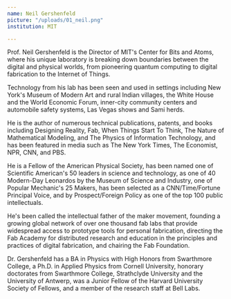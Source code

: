 ```yaml
---
name: Neil Gershenfeld
picture: "/uploads/01_neil.png"
institution: MIT

---
```


Prof. Neil Gershenfeld is the Director of MIT's Center for Bits and Atoms, where his unique laboratory is breaking down boundaries between the digital and physical worlds, from pioneering quantum computing to digital fabrication to the Internet of Things.

Technology from his lab has been seen and used in settings including New York's Museum of Modern Art and rural Indian villages, the White House and the World Economic Forum, inner-city community centers and automobile safety systems, Las Vegas shows and Sami herds.

He is the author of numerous technical publications, patents, and books including Designing Reality, Fab, When Things Start To Think, The Nature of Mathematical Modeling, and The Physics of Information Technology, and has been featured in media such as The New York Times, The Economist, NPR, CNN, and PBS.

He is a Fellow of the American Physical Society, has been named one of Scientific American's 50 leaders in science and technology, as one of 40 Modern-Day Leonardos by the Museum of Science and Industry, one of Popular Mechanic's 25 Makers, has been selected as a CNN/Time/Fortune Principal Voice, and by Prospect/Foreign Policy as one of the top 100 public intellectuals.

He's been called the intellectual father of the maker movement, founding a growing global network of over one thousand fab labs that provide widespread access to prototype tools for personal fabrication, directing the Fab Academy for distributed research and education in the principles and practices of digital fabrication, and chairing the Fab Foundation.

Dr. Gershenfeld has a BA in Physics with High Honors from Swarthmore College, a Ph.D. in Applied Physics from Cornell University, honorary doctorates from Swarthmore College, Strathclyde University and the University of Antwerp, was a Junior Fellow of the Harvard University Society of Fellows, and a member of the research staff at Bell Labs.

